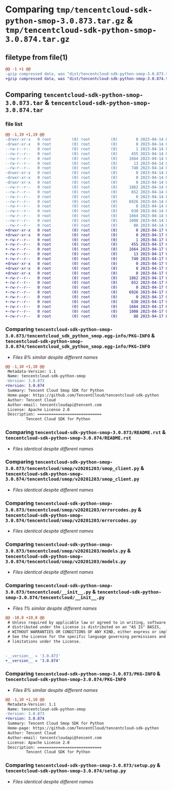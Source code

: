 # Comparing `tmp/tencentcloud-sdk-python-smop-3.0.873.tar.gz` & `tmp/tencentcloud-sdk-python-smop-3.0.874.tar.gz`

## filetype from file(1)

```diff
@@ -1 +1 @@
-gzip compressed data, was "dist/tencentcloud-sdk-python-smop-3.0.873.tar", last modified: Fri Apr 14 00:50:57 2023, max compression
+gzip compressed data, was "dist/tencentcloud-sdk-python-smop-3.0.874.tar", last modified: Mon Apr 17 00:43:47 2023, max compression
```

## Comparing `tencentcloud-sdk-python-smop-3.0.873.tar` & `tencentcloud-sdk-python-smop-3.0.874.tar`

### file list

```diff
@@ -1,19 +1,19 @@
-drwxr-xr-x   0 root         (0) root         (0)        0 2023-04-14 00:50:57.000000 tencentcloud-sdk-python-smop-3.0.873/
-drwxr-xr-x   0 root         (0) root         (0)        0 2023-04-14 00:50:57.000000 tencentcloud-sdk-python-smop-3.0.873/tencentcloud_sdk_python_smop.egg-info/
--rw-r--r--   0 root         (0) root         (0)        1 2023-04-14 00:50:57.000000 tencentcloud-sdk-python-smop-3.0.873/tencentcloud_sdk_python_smop.egg-info/dependency_links.txt
--rw-r--r--   0 root         (0) root         (0)      455 2023-04-14 00:50:57.000000 tencentcloud-sdk-python-smop-3.0.873/tencentcloud_sdk_python_smop.egg-info/SOURCES.txt
--rw-r--r--   0 root         (0) root         (0)     1664 2023-04-14 00:50:57.000000 tencentcloud-sdk-python-smop-3.0.873/tencentcloud_sdk_python_smop.egg-info/PKG-INFO
--rw-r--r--   0 root         (0) root         (0)       13 2023-04-14 00:50:57.000000 tencentcloud-sdk-python-smop-3.0.873/tencentcloud_sdk_python_smop.egg-info/top_level.txt
--rw-r--r--   0 root         (0) root         (0)      740 2023-04-14 00:50:57.000000 tencentcloud-sdk-python-smop-3.0.873/README.rst
-drwxr-xr-x   0 root         (0) root         (0)        0 2023-04-14 00:50:57.000000 tencentcloud-sdk-python-smop-3.0.873/tencentcloud/
-drwxr-xr-x   0 root         (0) root         (0)        0 2023-04-14 00:50:57.000000 tencentcloud-sdk-python-smop-3.0.873/tencentcloud/smop/
-drwxr-xr-x   0 root         (0) root         (0)        0 2023-04-14 00:50:57.000000 tencentcloud-sdk-python-smop-3.0.873/tencentcloud/smop/v20201203/
--rw-r--r--   0 root         (0) root         (0)     1862 2023-04-14 00:50:57.000000 tencentcloud-sdk-python-smop-3.0.873/tencentcloud/smop/v20201203/smop_client.py
--rw-r--r--   0 root         (0) root         (0)      652 2023-04-14 00:50:57.000000 tencentcloud-sdk-python-smop-3.0.873/tencentcloud/smop/v20201203/errorcodes.py
--rw-r--r--   0 root         (0) root         (0)        0 2023-04-14 00:50:57.000000 tencentcloud-sdk-python-smop-3.0.873/tencentcloud/smop/v20201203/__init__.py
--rw-r--r--   0 root         (0) root         (0)     6926 2023-04-14 00:50:57.000000 tencentcloud-sdk-python-smop-3.0.873/tencentcloud/smop/v20201203/models.py
--rw-r--r--   0 root         (0) root         (0)        0 2023-04-14 00:50:57.000000 tencentcloud-sdk-python-smop-3.0.873/tencentcloud/smop/__init__.py
--rw-r--r--   0 root         (0) root         (0)      630 2023-04-14 00:50:57.000000 tencentcloud-sdk-python-smop-3.0.873/tencentcloud/__init__.py
--rw-r--r--   0 root         (0) root         (0)     1664 2023-04-14 00:50:57.000000 tencentcloud-sdk-python-smop-3.0.873/PKG-INFO
--rw-r--r--   0 root         (0) root         (0)     1008 2023-04-14 00:50:57.000000 tencentcloud-sdk-python-smop-3.0.873/setup.py
--rw-r--r--   0 root         (0) root         (0)       88 2023-04-14 00:50:57.000000 tencentcloud-sdk-python-smop-3.0.873/setup.cfg
+drwxr-xr-x   0 root         (0) root         (0)        0 2023-04-17 00:43:47.000000 tencentcloud-sdk-python-smop-3.0.874/
+drwxr-xr-x   0 root         (0) root         (0)        0 2023-04-17 00:43:47.000000 tencentcloud-sdk-python-smop-3.0.874/tencentcloud_sdk_python_smop.egg-info/
+-rw-r--r--   0 root         (0) root         (0)        1 2023-04-17 00:43:47.000000 tencentcloud-sdk-python-smop-3.0.874/tencentcloud_sdk_python_smop.egg-info/dependency_links.txt
+-rw-r--r--   0 root         (0) root         (0)      455 2023-04-17 00:43:47.000000 tencentcloud-sdk-python-smop-3.0.874/tencentcloud_sdk_python_smop.egg-info/SOURCES.txt
+-rw-r--r--   0 root         (0) root         (0)     1664 2023-04-17 00:43:47.000000 tencentcloud-sdk-python-smop-3.0.874/tencentcloud_sdk_python_smop.egg-info/PKG-INFO
+-rw-r--r--   0 root         (0) root         (0)       13 2023-04-17 00:43:47.000000 tencentcloud-sdk-python-smop-3.0.874/tencentcloud_sdk_python_smop.egg-info/top_level.txt
+-rw-r--r--   0 root         (0) root         (0)      740 2023-04-17 00:43:47.000000 tencentcloud-sdk-python-smop-3.0.874/README.rst
+drwxr-xr-x   0 root         (0) root         (0)        0 2023-04-17 00:43:47.000000 tencentcloud-sdk-python-smop-3.0.874/tencentcloud/
+drwxr-xr-x   0 root         (0) root         (0)        0 2023-04-17 00:43:47.000000 tencentcloud-sdk-python-smop-3.0.874/tencentcloud/smop/
+drwxr-xr-x   0 root         (0) root         (0)        0 2023-04-17 00:43:47.000000 tencentcloud-sdk-python-smop-3.0.874/tencentcloud/smop/v20201203/
+-rw-r--r--   0 root         (0) root         (0)     1862 2023-04-17 00:43:47.000000 tencentcloud-sdk-python-smop-3.0.874/tencentcloud/smop/v20201203/smop_client.py
+-rw-r--r--   0 root         (0) root         (0)      652 2023-04-17 00:43:47.000000 tencentcloud-sdk-python-smop-3.0.874/tencentcloud/smop/v20201203/errorcodes.py
+-rw-r--r--   0 root         (0) root         (0)        0 2023-04-17 00:43:47.000000 tencentcloud-sdk-python-smop-3.0.874/tencentcloud/smop/v20201203/__init__.py
+-rw-r--r--   0 root         (0) root         (0)     6926 2023-04-17 00:43:47.000000 tencentcloud-sdk-python-smop-3.0.874/tencentcloud/smop/v20201203/models.py
+-rw-r--r--   0 root         (0) root         (0)        0 2023-04-17 00:43:47.000000 tencentcloud-sdk-python-smop-3.0.874/tencentcloud/smop/__init__.py
+-rw-r--r--   0 root         (0) root         (0)      630 2023-04-17 00:43:47.000000 tencentcloud-sdk-python-smop-3.0.874/tencentcloud/__init__.py
+-rw-r--r--   0 root         (0) root         (0)     1664 2023-04-17 00:43:47.000000 tencentcloud-sdk-python-smop-3.0.874/PKG-INFO
+-rw-r--r--   0 root         (0) root         (0)     1008 2023-04-17 00:43:47.000000 tencentcloud-sdk-python-smop-3.0.874/setup.py
+-rw-r--r--   0 root         (0) root         (0)       88 2023-04-17 00:43:47.000000 tencentcloud-sdk-python-smop-3.0.874/setup.cfg
```

### Comparing `tencentcloud-sdk-python-smop-3.0.873/tencentcloud_sdk_python_smop.egg-info/PKG-INFO` & `tencentcloud-sdk-python-smop-3.0.874/tencentcloud_sdk_python_smop.egg-info/PKG-INFO`

 * *Files 8% similar despite different names*

```diff
@@ -1,10 +1,10 @@
 Metadata-Version: 1.1
 Name: tencentcloud-sdk-python-smop
-Version: 3.0.873
+Version: 3.0.874
 Summary: Tencent Cloud Smop SDK for Python
 Home-page: https://github.com/TencentCloud/tencentcloud-sdk-python
 Author: Tencent Cloud
 Author-email: tencentcloudapi@tencent.com
 License: Apache License 2.0
 Description: ============================
         Tencent Cloud SDK for Python
```

### Comparing `tencentcloud-sdk-python-smop-3.0.873/README.rst` & `tencentcloud-sdk-python-smop-3.0.874/README.rst`

 * *Files identical despite different names*

### Comparing `tencentcloud-sdk-python-smop-3.0.873/tencentcloud/smop/v20201203/smop_client.py` & `tencentcloud-sdk-python-smop-3.0.874/tencentcloud/smop/v20201203/smop_client.py`

 * *Files identical despite different names*

### Comparing `tencentcloud-sdk-python-smop-3.0.873/tencentcloud/smop/v20201203/errorcodes.py` & `tencentcloud-sdk-python-smop-3.0.874/tencentcloud/smop/v20201203/errorcodes.py`

 * *Files identical despite different names*

### Comparing `tencentcloud-sdk-python-smop-3.0.873/tencentcloud/smop/v20201203/models.py` & `tencentcloud-sdk-python-smop-3.0.874/tencentcloud/smop/v20201203/models.py`

 * *Files identical despite different names*

### Comparing `tencentcloud-sdk-python-smop-3.0.873/tencentcloud/__init__.py` & `tencentcloud-sdk-python-smop-3.0.874/tencentcloud/__init__.py`

 * *Files 1% similar despite different names*

```diff
@@ -10,8 +10,8 @@
 # Unless required by applicable law or agreed to in writing, software
 # distributed under the License is distributed on an "AS IS" BASIS,
 # WITHOUT WARRANTIES OR CONDITIONS OF ANY KIND, either express or implied.
 # See the License for the specific language governing permissions and
 # limitations under the License.
 
 
-__version__ = '3.0.873'
+__version__ = '3.0.874'
```

### Comparing `tencentcloud-sdk-python-smop-3.0.873/PKG-INFO` & `tencentcloud-sdk-python-smop-3.0.874/PKG-INFO`

 * *Files 8% similar despite different names*

```diff
@@ -1,10 +1,10 @@
 Metadata-Version: 1.1
 Name: tencentcloud-sdk-python-smop
-Version: 3.0.873
+Version: 3.0.874
 Summary: Tencent Cloud Smop SDK for Python
 Home-page: https://github.com/TencentCloud/tencentcloud-sdk-python
 Author: Tencent Cloud
 Author-email: tencentcloudapi@tencent.com
 License: Apache License 2.0
 Description: ============================
         Tencent Cloud SDK for Python
```

### Comparing `tencentcloud-sdk-python-smop-3.0.873/setup.py` & `tencentcloud-sdk-python-smop-3.0.874/setup.py`

 * *Files identical despite different names*

